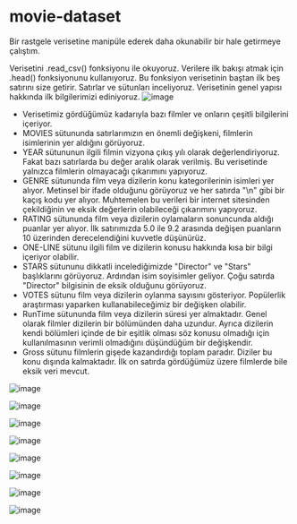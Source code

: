# movie-dataset
Bir rastgele verisetine manipüle ederek daha okunabilir bir hale getirmeye çalıştım.

Verisetini .read_csv() fonksiyonu ile okuyoruz. Verilere ilk bakışı atmak için .head() fonksiyonunu kullanıyoruz. Bu fonksiyon verisetinin baştan ilk beş satırını size getirir. Satırlar ve sütunları inceliyoruz. Verisetinin genel yapısı hakkında ilk bilgilerimizi ediniyoruz. 
![image](https://user-images.githubusercontent.com/28548881/209650542-f2c3014f-136a-4fbd-aa4f-6562dcb894cd.png)
  - Verisetimiz gördüğümüz kadarıyla bazı filmler ve onların çeşitli bilgilerini içeriyor.
  - MOVIES sütununda satırlarımızın en önemli değişkeni, filmlerin isimlerinin yer aldığını görüyoruz.
  - YEAR sütununun ilgili filmin vizyona çıkış yılı olarak değerlendiriyoruz. Fakat bazı satırlarda bu değer aralık olarak verilmiş. Bu verisetinde yalnızca filmlerin olmayacağı çıkarımını yapıyoruz.
  - GENRE sütununda film veya dizilerin konu kategorilerinin isimleri yer alıyor. Metinsel bir ifade olduğunu görüyoruz ve her satırda "\n" gibi bir kaçış kodu yer alıyor. Muhtemelen bu verileri bir internet sitesinden çekildiğinin ve eksik değerlerin olabileceği çıkarımını yapıyoruz.
  - RATING sütununda film veya dizilerin oylamaların sonuncunda aldığı puanlar yer alıyor. İlk satırımızda 5.0 ile 9.2 arasında değişen puanların 10 üzerinden derecelendiğini kuvvetle düşünürüz.
  - ONE-LINE sütunu ilgili film ve dizilerin konusu hakkında kısa bir bilgi içeriyor olabilir.
  - STARS sütununu dikkatli incelediğimizde "Director" ve "Stars" başlıklarını görüyoruz. Ardından isim soyisimler geliyor. Çoğu satırda "Director" bilgisinin de eksik olduğunu görüyoruz.
  - VOTES sütunu film veya dizilerin oylanma sayısını gösteriyor. Popülerlik araştırması yaparken kullanabileceğimiz bir değişken olabilir.
  - RunTime sütununda film veya dizilerin süresi yer almaktadır. Genel olarak filmler dizilerin bir bölümünden daha uzundur. Ayrıca dizilerin kendi bölümleri içinde de bir eşitlik olması söz konusu olmadığı için kullanılmasının verimli olmadığını düşündüğüm bir değişkendir. 
  - Gross sütunu filmlerin gişede kazandırdığı toplam paradır. Diziler bu konu dışında kalmaktadır. İlk on satırda gördüğümüz üzere filmlerde bile eksik veri mevcut.




![image](https://user-images.githubusercontent.com/28548881/209650721-3552fa14-9a9d-479a-bc13-eb0b56d62e3a.png)

![image](https://user-images.githubusercontent.com/28548881/209650752-c3f31ac9-10bf-4ff9-9869-48b6b71e1f9f.png)

![image](https://user-images.githubusercontent.com/28548881/209650873-4a69f1e5-8591-44c7-8098-59c94cf19992.png)

![image](https://user-images.githubusercontent.com/28548881/209651576-c3530692-7e1e-44b1-b318-be1bd86919c6.png)

![image](https://user-images.githubusercontent.com/28548881/209651770-9414e2ac-e9fe-420c-8eb3-568c1b19007e.png)

![image](https://user-images.githubusercontent.com/28548881/209651843-9c6afd8b-bf20-4ee6-9796-a8555c8166cc.png)

![image](https://user-images.githubusercontent.com/28548881/209651951-57e7a926-5edb-4562-a979-4e94298033b3.png)

![image](https://user-images.githubusercontent.com/28548881/209652085-ee738f4a-69d6-4f8d-8f31-ed40905e1480.png)
